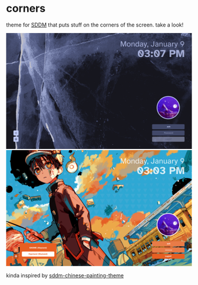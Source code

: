 # corners

theme for [SDDM](https://github.com/sddm/sddm) that puts stuff on the corners of the screen. take a look!

![glacier preview](preview/glacier.png)
![hanako preview](preview/hanako.png)

kinda inspired by [sddm-chinese-painting-theme](https://github.com/fralonra/sddm-chinese-painting-theme)
